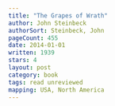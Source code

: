```yaml
---
title: "The Grapes of Wrath"
author: John Steinbeck
authorSort: Steinbeck, John
pageCount: 455
date: 2014-01-01
written: 1939
stars: 4
layout: post
category: book
tags: read unreviewed
mapping: USA, North America
---
```

